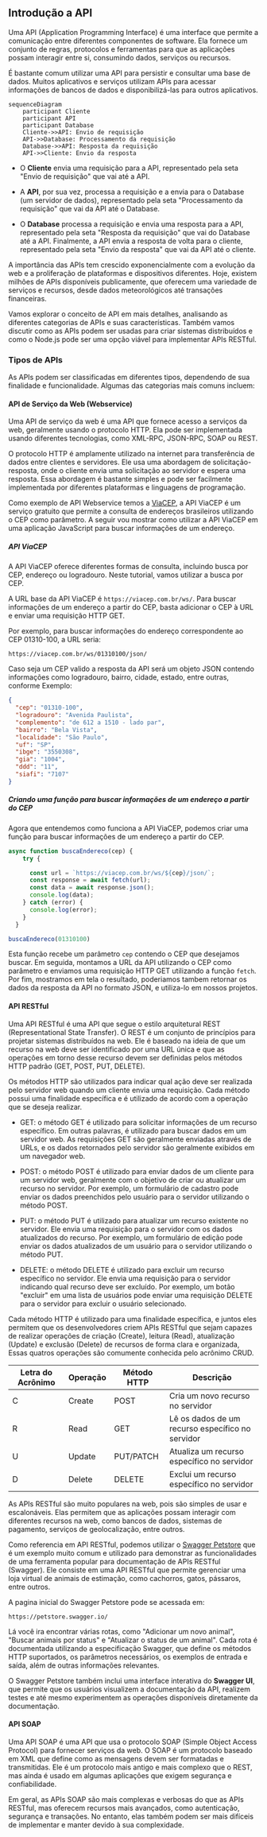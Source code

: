 ## Introdução a API

Uma API (Application Programming Interface) é uma interface que permite a comunicação entre diferentes componentes de software. Ela fornece um conjunto de regras, protocolos e ferramentas para que as aplicações possam interagir entre si, consumindo dados, serviços ou recursos.

É bastante comum utilizar uma API para persistir e consultar uma base de dados. Muitos aplicativos e serviços utilizam APIs para acessar informações de bancos de dados e disponibilizá-las para outros aplicativos.

```mermaid
sequenceDiagram
    participant Cliente
    participant API
    participant Database
    Cliente->>API: Envio de requisição
    API->>Database: Processamento da requisição
    Database->>API: Resposta da requisição
    API->>Cliente: Envio da resposta
```

- O **Cliente** envia uma requisição para a API, representado pela seta "Envio de requisição" que vai até a API.
- A **API**, por sua vez, processa a requisição e a envia para o Database (um servidor de dados), representado pela seta "Processamento da requisição" que vai da API até o Database.

- O **Database** processa a requisição e envia uma resposta para a API, representado pela seta "Resposta da requisição" que vai do Database até a API. Finalmente, a API envia a resposta de volta para o cliente, representado pela seta "Envio da resposta" que vai da API até o cliente.

A importância das APIs tem crescido exponencialmente com a evolução da web e a proliferação de plataformas e dispositivos diferentes. Hoje, existem milhões de APIs disponíveis publicamente, que oferecem uma variedade de serviços e recursos, desde dados meteorológicos até transações financeiras.

Vamos explorar o conceito de API em mais detalhes, analisando as diferentes categorias de APIs e suas características. Também vamos discutir como as APIs podem ser usadas para criar sistemas distribuídos e como o Node.js pode ser uma opção viável para implementar APIs RESTful.

### Tipos de APIs

As APIs podem ser classificadas em diferentes tipos, dependendo de sua finalidade e funcionalidade. Algumas das categorias mais comuns incluem:

#### API de Serviço da Web (Webservice)

Uma API de serviço da web é uma API que fornece acesso a serviços da web, geralmente usando o protocolo HTTP. Ela pode ser implementada usando diferentes tecnologias, como XML-RPC, JSON-RPC, SOAP ou REST.

O protocolo HTTP é amplamente utilizado na internet para transferência de dados entre clientes e servidores. Ele usa uma abordagem de solicitação-resposta, onde o cliente envia uma solicitação ao servidor e espera uma resposta. Essa abordagem é bastante simples e pode ser facilmente implementada por diferentes plataformas e linguagens de programação.

Como exemplo de API Webservice temos a [ViaCEP](https://viacep.com.br/), a API ViaCEP é um serviço gratuito que permite a consulta de endereços brasileiros utilizando o CEP como parâmetro. A seguir vou mostrar como utilizar a API ViaCEP em uma aplicação JavaScript para buscar informações de um endereço.

##### API ViaCEP

A API ViaCEP oferece diferentes formas de consulta, incluindo busca por CEP, endereço ou logradouro. Neste tutorial, vamos utilizar a busca por CEP.

A URL base da API ViaCEP é `https://viacep.com.br/ws/`. Para buscar informações de um endereço a partir do CEP, basta adicionar o CEP à URL e enviar uma requisição HTTP GET.

Por exemplo, para buscar informações do endereço correspondente ao CEP 01310-100, a URL seria:

```url
https://viacep.com.br/ws/01310100/json/
```

Caso seja um CEP valido a resposta da API será um objeto JSON contendo informações como logradouro, bairro, cidade, estado, entre outras, conforme Exemplo:

```json
{
  "cep": "01310-100",
  "logradouro": "Avenida Paulista",
  "complemento": "de 612 a 1510 - lado par",
  "bairro": "Bela Vista",
  "localidade": "São Paulo",
  "uf": "SP",
  "ibge": "3550308",
  "gia": "1004",
  "ddd": "11",
  "siafi": "7107"
} 
```

##### Criando uma função para buscar informações de um endereço a partir do CEP

Agora que entendemos como funciona a API ViaCEP, podemos criar uma função para buscar informações de um endereço a partir do CEP.

```javascript
async function buscaEndereco(cep) {
    try {

      const url = `https://viacep.com.br/ws/${cep}/json/`;
      const response = await fetch(url);
      const data = await response.json();
      console.log(data);
    } catch (error) {
      console.log(error);
    }
  }

buscaEndereco(01310100)
```

Esta função recebe um parâmetro `cep` contendo o CEP que desejamos buscar. Em seguida, montamos a URL da API utilizando o CEP como parâmetro e enviamos uma requisição HTTP GET utilizando a função `fetch`. Por fim, mostramos em tela o resultado, poderiamos tambem retornar os dados da resposta da API no formato JSON, e utiliza-lo em nossos projetos.

#### API RESTful

Uma API RESTful é uma API que segue o estilo arquitetural REST (Representational State Transfer). O REST é um conjunto de princípios para projetar sistemas distribuídos na web. Ele é baseado na ideia de que um recurso na web deve ser identificado por uma URL única e que as operações em torno desse recurso devem ser definidas pelos métodos HTTP padrão (GET, POST, PUT, DELETE).

Os métodos HTTP são utilizados para indicar qual ação deve ser realizada pelo servidor web quando um cliente envia uma requisição. Cada método possui uma finalidade específica e é utilizado de acordo com a operação que se deseja realizar.

- GET: o método GET é utilizado para solicitar informações de um recurso específico. Em outras palavras, é utilizado para buscar dados em um servidor web. As requisições GET são geralmente enviadas através de URLs, e os dados retornados pelo servidor são geralmente exibidos em um navegador web.

- POST: o método POST é utilizado para enviar dados de um cliente para um servidor web, geralmente com o objetivo de criar ou atualizar um recurso no servidor. Por exemplo, um formulário de cadastro pode enviar os dados preenchidos pelo usuário para o servidor utilizando o método POST.

- PUT: o método PUT é utilizado para atualizar um recurso existente no servidor. Ele envia uma requisição para o servidor com os dados atualizados do recurso. Por exemplo, um formulário de edição pode enviar os dados atualizados de um usuário para o servidor utilizando o método PUT.

- DELETE: o método DELETE é utilizado para excluir um recurso específico no servidor. Ele envia uma requisição para o servidor indicando qual recurso deve ser excluído. Por exemplo, um botão "excluir" em uma lista de usuários pode enviar uma requisição DELETE para o servidor para excluir o usuário selecionado.

Cada método HTTP é utilizado para uma finalidade específica, e juntos eles permitem que os desenvolvedores criem APIs RESTful que sejam capazes de realizar operações de criação (Create), leitura (Read), atualização (Update) e exclusão (Delete) de recursos de forma clara e organizada, Essas quatros operações são comumente conhecida pelo acrônimo CRUD.

| Letra do Acrônimo | Operação | Método HTTP | Descrição |
| --- | --- | --- | --- |
| C | Create | POST | Cria um novo recurso no servidor |
| R | Read | GET | Lê os dados de um recurso específico no servidor |
| U | Update | PUT/PATCH | Atualiza um recurso específico no servidor |
| D | Delete | DELETE | Exclui um recurso específico no servidor |

As APIs RESTful são muito populares na web, pois são simples de usar e escalonáveis. Elas permitem que as aplicações possam interagir com diferentes recursos na web, como bancos de dados, sistemas de pagamento, serviços de geolocalização, entre outros.

Como referencia em API RESTful, podemos utilizar o [Swagger Petstore](https://petstore.swagger.io/)  que é um exemplo muito comum e utilizado para demonstrar as funcionalidades  de uma ferramenta popular para documentação de APIs RESTful (Swagger). Ele consiste em uma API RESTful que permite gerenciar uma loja virtual de animais de estimação, como cachorros, gatos, pássaros, entre outros.

A pagina inicial do Swagger Petstore pode se acessada em:

```url
https://petstore.swagger.io/
```

Lá você ira encontrar várias rotas, como "Adicionar um novo animal", "Buscar animais por status" e "Atualizar o status de um animal". Cada rota é documentada utilizando a especificação Swagger, que define os métodos HTTP suportados, os parâmetros necessários, os exemplos de entrada e saída, além de outras informações relevantes.

O Swagger Petstore também inclui uma interface interativa do **Swagger UI**, que permite que os usuários visualizem a documentação da API, realizem testes e até mesmo experimentem as operações disponíveis diretamente da documentação.

#### API SOAP

Uma API SOAP é uma API que usa o protocolo SOAP (Simple Object Access Protocol) para fornecer serviços da web. O SOAP é um protocolo baseado em XML que define como as mensagens devem ser formatadas e transmitidas. Ele é um protocolo mais antigo e mais complexo que o REST, mas ainda é usado em algumas aplicações que exigem segurança e confiabilidade.

Em geral, as APIs SOAP são mais complexas e verbosas do que as APIs RESTful, mas oferecem recursos mais avançados, como autenticação, segurança e transações. No entanto, elas também podem ser mais difíceis de implementar e manter devido à sua complexidade.
